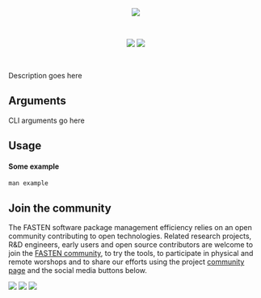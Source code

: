 <p align="center">
    <img src="https://user-images.githubusercontent.com/45048351/89289971-cc3d5f00-d660-11ea-90f8-693d8c96bbbb.jpg">
</p>
<br/>
<p align="center">
    <a href="https://github.com/fasten-project/fasten/actions" alt="GitHub Workflow Status">
        <img src="https://img.shields.io/github/workflow/status/fasten-project/fasten/Java%20CI?logo=GitHub%20Actions&logoColor=white&style=for-the-badge" /></a>
    <!-- Here should be a link to Maven repo and version should be pulled from there. -->
    <a href="https://github.com/fasten-project/fasten/" alt="GitHub Workflow Status">
                <img src="https://img.shields.io/maven-central/v/fasten/pomanalyzer?label=version&logo=Apache%20Maven&style=for-the-badge" /></a>
</p>
<br/>

Description goes here

## Arguments
CLI arguments go here

## Usage 

#### Some example
```shell script
man example
```


## Join the community

The FASTEN software package management efficiency relies on an open community contributing to open technologies. Related research projects, R&D engineers, early users and open source contributors are welcome to join the [FASTEN community](https://www.fasten-project.eu/view/Main/Community), to try the tools, to participate in physical and remote worshops and to share our efforts using the project [community page](https://www.fasten-project.eu/view/Main/Community) and the social media buttons below.  
<p>
    <a href="http://www.twitter.com/FastenProject" alt="Fasten Twitter">
        <img src="https://img.shields.io/badge/%20-Twitter-%231DA1F2?logo=Twitter&style=for-the-badge&logoColor=white" /></a>
    <a href="http://www.slideshare.net/FastenProject" alt="GitHub Workflow Status">
                <img src="https://img.shields.io/badge/%20-SlideShare-%230077B5?logo=slideshare&style=for-the-badge&logoColor=white" /></a>
    <a href="http://www.linkedin.com/groups?gid=12172959" alt="Gitter">
            <img src="https://img.shields.io/badge/%20-LinkedIn-%232867B2?logo=linkedin&style=for-the-badge&logoColor=white" /></a>
</p>
